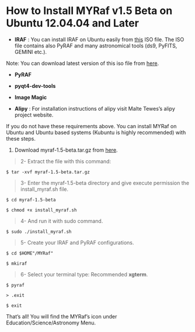 # How to Install MYRaf v1.5 Beta on Ubuntu 12.04.04 and Later #

  * **IRAF** : You can install IRAF on Ubuntu easily from [this](http://yadi.sk/d/Zt_EICu00J_lZ) ISO file. The ISO file contains also PyRAF and many astronomical tools (ds9, PyFITS, GEMINI etc.).

Note: You can download latest version of this iso file from [here](http://www.astrosen.unam.mx/~favilac/IRAF/).

  * **PyRAF**

  * **pyqt4-dev-tools**

  * **Image Magic**

  * **Alipy** : For installation instructions of alipy visit Malte Tewes’s alipy project website.

If you do not have these requirements above. You can install MYRaf on Ubuntu and Ubuntu based systems (Kubuntu is highly recommended) with these steps.

  1. Download myraf-1.5-beta.tar.gz from [here](http://code.google.com/p/myrafproject/wiki/DownloadList).

> 2- Extract the file with this command:

```
$ tar -xvf myraf-1.5-beta.tar.gz
```

> 3- Enter the myraf-1.5-beta directory and give execute permission the install\_myraf.sh file.

```
$ cd myraf-1.5-beta
```
```
$ chmod +x install_myraf.sh
```

> 4- And run it with sudo command.

```
$ sudo ./install_myraf.sh
```

> 5- Create your IRAF and PyRAF configurations.

```
$ cd $HOME"/MYRaf"
```
```
$ mkiraf
```

> 6- Select your terminal type: Recommended **xgterm**.


```
$ pyraf
```
```
> .exit
```
```
$ exit
```

That’s all!
You will find the MYRaf’s icon under Education/Science/Astronomy Menu.
